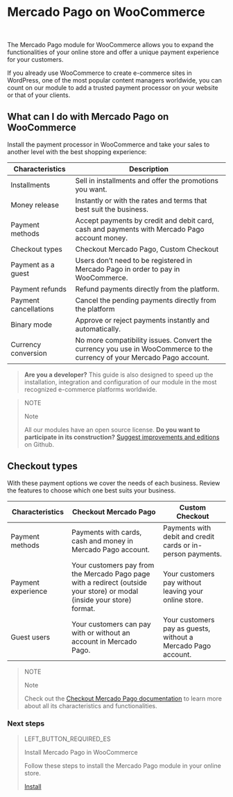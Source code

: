 # Mercado Pago on WooCommerce
<br/>

The Mercado Pago module for WooCommerce allows you to expand the functionalities of your online store and offer a unique payment experience for your customers.

If you already use WooCommerce to create e-commerce sites in WordPress, one of the most popular content managers worldwide, you can count on our module to add a trusted payment processor on your website or that of your clients.

## What can I do with Mercado Pago on WooCommerce

Install the payment processor in WooCommerce and take your sales to another level with the best shopping experience:

| Characteristics               | Description                                                              	                                               |
|-------------------------------|--------------------------------------------------------------------------------------------------------------------------|
| Installments                 	| Sell in installments and offer the promotions you want.                  	                                               |
| Money release                 | Instantly or with the rates and terms that best suit the business.      	                                               |
| Payment methods               | Accept payments by credit and debit card, cash and payments with Mercado Pago account money.                             |
| Checkout types                | Checkout Mercado Pago, Custom Checkout                                                                      	                   |
| Payment as a guest            | Users don’t need to be registered in Mercado Pago in order to pay in WooCommerce.                                        |
| Payment refunds     	        | Refund payments directly from the platform.                                                        	                     |
| Payment cancellations   	    | Cancel the pending payments directly from the platform                       	                                           |
| Binary mode                   | Approve or reject payments instantly and automatically.                                                                  |
| Currency conversion           | No more compatibility issues. Convert the currency you use in WooCommerce to the currency of your Mercado Pago account.  |

>**Are you a developer?**
>This guide is also designed to speed up the installation, integration and configuration of our module in the most recognized e-commerce platforms worldwide.

<span></span>

> NOTE
>
> Note
>
> All our modules have an open source license. **Do you want to participate in its construction?** [Suggest improvements and editions](https://github.com/mercadopago/cart-woocommerce) on Github.

## Checkout types

With these payment options we cover the needs of each business. Review the features to choose which one best suits your business.

| Characteristics    | Checkout Mercado Pago                                                                                                          | Custom Checkout                                               |
|--------------------|-------------------------------------------------------------------------------------------------------------------------|---------------------------------------------------------------|
| Payment methods    | Payments with cards, cash and money in Mercado Pago account.                                                            | Payments with debit and credit cards or in-person payments.   |
| Payment experience | Your customers pay from the Mercado Pago page with a redirect (outside your store) or modal (inside your store) format. | Your customers pay without leaving your online store.         |
| Guest users        | Your customers can pay with or without an account in Mercado Pago.                                                      | Your customers pay as guests, without a Mercado Pago account. |

> NOTE
>
> Note
>
> Check out the [Checkout Mercado Pago documentation](https://www.mercadopago.com.ar/developers/en/guides/payments/web-payment-checkout/introduction/) to learn more about all its characteristics and functionalities.

### Next steps

> LEFT_BUTTON_REQUIRED_ES
>
> Install Mercado Pago in WooCommerce
>
> Follow these steps to install the Mercado Pago module in your online store.
>
> 
> [Install](https://www.mercadopago.com.ar/developers/en/guides/plugins/woocommerce/instalation/)
